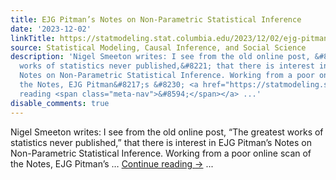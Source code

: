 ```yaml
---
title: EJG Pitman’s Notes on Non-Parametric Statistical Inference
date: '2023-12-02'
linkTitle: https://statmodeling.stat.columbia.edu/2023/12/02/ejg-pitmans-notes-on-non-parametric-statistical-inference/
source: Statistical Modeling, Causal Inference, and Social Science
description: 'Nigel Smeeton writes: I see from the old online post, &#8220;The greatest
  works of statistics never published,&#8221; that there is interest in EJG Pitman&#8217;s
  Notes on Non-Parametric Statistical Inference. Working from a poor online scan of
  the Notes, EJG Pitman&#8217;s &#8230; <a href="https://statmodeling.stat.columbia.edu/2023/12/02/ejg-pitmans-notes-on-non-parametric-statistical-inference/">Continue
  reading <span class="meta-nav">&#8594;</span></a> ...'
disable_comments: true
---
```

Nigel Smeeton writes: I see from the old online post, &#8220;The greatest works of statistics never published,&#8221; that there is interest in EJG Pitman&#8217;s Notes on Non-Parametric Statistical Inference. Working from a poor online scan of the Notes, EJG Pitman&#8217;s &#8230; <a href="https://statmodeling.stat.columbia.edu/2023/12/02/ejg-pitmans-notes-on-non-parametric-statistical-inference/">Continue reading <span class="meta-nav">&#8594;</span></a> ...